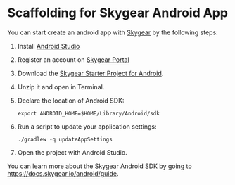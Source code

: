 # Scaffolding for Skygear Android App

You can start create an android app with [Skygear](https://skygear.io) by the following steps:

1. Install [Android Studio](https://developer.android.com/studio/)
2. Register an account on [Skygear Portal](https://portal.skygear.io)
3. Download the [Skygear Starter Project for Android](https://github.com/SkygearIO/skygear-Scaffolding-Android/archive/master.zip).
4. Unzip it and open in Terminal.
5. Declare the location of Android SDK:

	`export ANDROID_HOME=$HOME/Library/Android/sdk`

6. 	Run a script to update your application settings:

	`./gradlew -q updateAppSettings`

7. Open the project with Android Studio.


You can learn more about the Skygear Android SDK by going to https://docs.skygear.io/android/guide.

